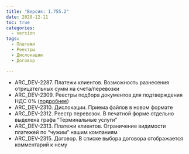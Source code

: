 ```yaml
---
title: "Версия: 1.755.2"
date: 2020-12-11
toc: true
categories:
  - version
tags:
  - Платежи
  - Реестры
  - Дислокации
  - Договор

---
```


-   ARC_DEV-2287. Платежи клиентов. Возможность разнесения отрицательных сумм на счета/перевозки
-   ARC_DEV-2309. Реестры подбора документов для подтверждения НДС 0% ([подробнее](../../docs/customers/reestrVAT0/))
-   ARC_DEV-2310. Дислокации. Приема файлов в новом формате
-   ARC_DEV-2312. Реестр перевозок. В печатной форме отдельно выделена графа “Терминальные услуги”
-   ARC_DEV-2313. Платежи клиентов. Ограничение видимости платежей по “чужим” нашим компаниям
-   ARC_DEV-2315. Договор. В списке выбора договора отображается комментарий к нему
